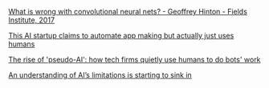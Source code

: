 [What is wrong with convolutional neural nets? - Geoffrey Hinton - Fields Institute, 2017](https://www.youtube.com/watch?v=Mqt8fs6ZbHk)

[This AI startup claims to automate app making but actually just uses humans](https://www.theverge.com/2019/8/14/20805676/engineer-ai-artificial-intelligence-startup-app-development-outsourcing-humans)

[The rise of 'pseudo-AI': how tech firms quietly use humans to do bots' work](https://www.theguardian.com/technology/2018/jul/06/artificial-intelligence-ai-humans-bots-tech-companies)

[An understanding of AI’s limitations is starting to sink in](https://www.economist.com/technology-quarterly/2020/06/11/an-understanding-of-ais-limitations-is-starting-to-sink-in)
